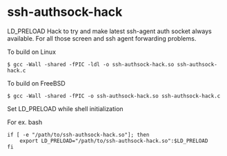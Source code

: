 # ssh-authsock-hack

LD_PRELOAD Hack to try and make latest ssh-agent auth socket always available.
For all those screen and ssh agent forwarding problems.

To build on Linux
    
    $ gcc -Wall -shared -fPIC -ldl -o ssh-authsock-hack.so ssh-authsock-hack.c

To build on FreeBSD

    $ gcc -Wall -shared -fPIC -o ssh-authsock-hack.so ssh-authsock-hack.c

Set LD_PRELOAD while shell initialization

For ex. bash

    if [ -e "/path/to/ssh-authsock-hack.so"]; then
        export LD_PRELOAD="/path/to/ssh-authsock-hack.so":$LD_PRELOAD
    fi
